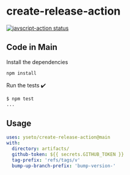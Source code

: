 # create-release-action

<a href="https://github.com/yseto/create-release-action/actions"><img alt="javscript-action status" src="https://github.com/yseto/create-release-action/workflows/units-test/badge.svg"></a>

## Code in Main

Install the dependencies

```bash
npm install
```

Run the tests :heavy_check_mark:

```bash
$ npm test
...
```

## Usage

```yaml
uses: yseto/create-release-action@main
with:
  directory: artifacts/
  github-token: ${{ secrets.GITHUB_TOKEN }}
  tag-prefix: 'refs/tags/v'
  bump-up-branch-prefix: 'bump-version-'
```

